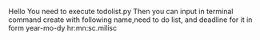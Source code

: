 Hello
You need to execute todolist.py
Then you can input in terminal command create with following name,need to do list, and deadline for it in form year-mo-dy hr:mn:sc.milisc
